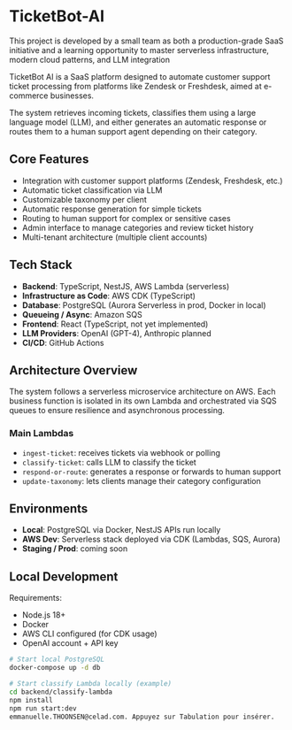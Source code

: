 # TicketBot-AI
This project is developed by a small team as both a production-grade SaaS initiative and a learning opportunity to master serverless infrastructure, modern cloud patterns, and LLM integration

TicketBot AI is a SaaS platform designed to automate customer support ticket processing from platforms like Zendesk or Freshdesk, aimed at e-commerce businesses.

The system retrieves incoming tickets, classifies them using a large language model (LLM), and either generates an automatic response or routes them to a human support agent depending on their category.

## Core Features

- Integration with customer support platforms (Zendesk, Freshdesk, etc.)
- Automatic ticket classification via LLM
- Customizable taxonomy per client
- Automatic response generation for simple tickets
- Routing to human support for complex or sensitive cases
- Admin interface to manage categories and review ticket history
- Multi-tenant architecture (multiple client accounts)

## Tech Stack

- **Backend**: TypeScript, NestJS, AWS Lambda (serverless)
- **Infrastructure as Code**: AWS CDK (TypeScript)
- **Database**: PostgreSQL (Aurora Serverless in prod, Docker in local)
- **Queueing / Async**: Amazon SQS
- **Frontend**: React (TypeScript, not yet implemented)
- **LLM Providers**: OpenAI (GPT-4), Anthropic planned
- **CI/CD**: GitHub Actions

## Architecture Overview

The system follows a serverless microservice architecture on AWS. Each business function is isolated in its own Lambda and orchestrated via SQS queues to ensure resilience and asynchronous processing.

### Main Lambdas

- `ingest-ticket`: receives tickets via webhook or polling
- `classify-ticket`: calls LLM to classify the ticket
- `respond-or-route`: generates a response or forwards to human support
- `update-taxonomy`: lets clients manage their category configuration

## Environments

- **Local**: PostgreSQL via Docker, NestJS APIs run locally
- **AWS Dev**: Serverless stack deployed via CDK (Lambdas, SQS, Aurora)
- **Staging / Prod**: coming soon

## Local Development

Requirements:

- Node.js 18+
- Docker
- AWS CLI configured (for CDK usage)
- OpenAI account + API key

```bash
# Start local PostgreSQL
docker-compose up -d db

# Start classify Lambda locally (example)
cd backend/classify-lambda
npm install
npm run start:dev
emmanuelle.THOONSEN@celad.com. Appuyez sur Tabulation pour insérer.
